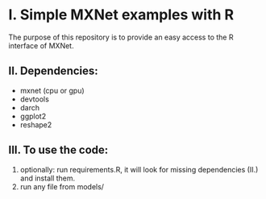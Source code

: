 # I. Simple MXNet examples with R 

The purpose of this repository is to provide an easy access to the R interface of MXNet. 

## II. Dependencies:

* mxnet (cpu or gpu)
* devtools
* darch
* ggplot2
* reshape2

## III. To use the code:

1. optionally: run requirements.R, it will look for missing dependencies (II.) and install them.
2. run any file from models/

